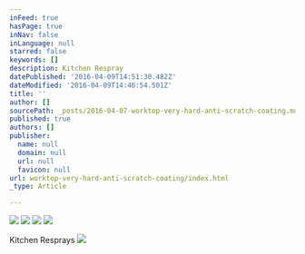 ```yaml
---
inFeed: true
hasPage: true
inNav: false
inLanguage: null
starred: false
keywords: []
description: Kitchen Respray
datePublished: '2016-04-09T14:51:30.482Z'
dateModified: '2016-04-09T14:46:54.501Z'
title: ''
author: []
sourcePath: _posts/2016-04-07-worktop-very-hard-anti-scratch-coating.md
published: true
authors: []
publisher:
  name: null
  domain: null
  url: null
  favicon: null
url: worktop-very-hard-anti-scratch-coating/index.html
_type: Article

---
```

![](https://the-grid-user-content.s3-us-west-2.amazonaws.com/3d7bfce2-5f48-495b-9f0d-f7565753b9e4.jpg)
![](https://the-grid-user-content.s3-us-west-2.amazonaws.com/bfa1b706-0099-4052-8e79-3b9f5ed7c50f.jpg)
![](https://the-grid-user-content.s3-us-west-2.amazonaws.com/5da902c7-f963-4e55-ae90-b3d83dc68f67.jpg)
![](https://the-grid-user-content.s3-us-west-2.amazonaws.com/2b99d8b4-2120-40b7-af2c-c796b5733cc5.jpg)

Kitchen Resprays
![](https://the-grid-user-content.s3-us-west-2.amazonaws.com/83f09500-7273-4a64-a1ad-49f4e3df0d43.jpg)